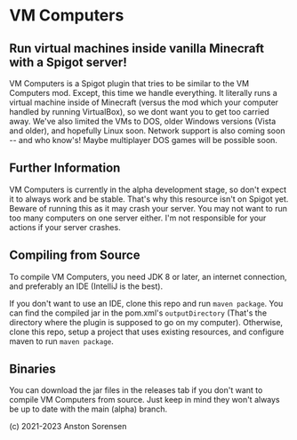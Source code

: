 VM Computers
==========
Run virtual machines inside vanilla Minecraft with a Spigot server!
--------------------------------------------------

VM Computers is a Spigot plugin that tries to be similar to the VM Computers mod.  Except, this time we handle everything. It literally runs a virtual machine inside of Minecraft (versus the mod which your computer handled by running VirtualBox), so we dont want you to get too carried away. We've also limited the VMs to DOS, older Windows versions (Vista and older), and hopefully Linux soon. Network support is also coming soon -- and who know's! Maybe multiplayer DOS games will be possible soon.

Further Information
-----------
VM Computers is currently in the alpha development stage, so don't expect it to always work and be stable. That's why this resource isn't on Spigot yet. Beware of running this as it may crash your server. You may not want to run too many computers on one server either. I'm not responsible for your actions if your server crashes.

Compiling from Source
------
To compile VM Computers, you need JDK 8 or later, an internet connection, and preferably an IDE (IntelliJ is the best).

If you don't want to use an IDE, clone this repo and run `maven package`. You can find the compiled jar in the
pom.xml's `outputDirectory` (That's the directory where the plugin is supposed to go on my computer). Otherwise, clone this repo, setup
a project that uses existing resources, and configure maven to run `maven package`.

Binaries
------
You can download the jar files in the releases tab if you don't want to compile VM  Computers from source. Just keep in mind they won't always be up to date with the main (alpha) branch.

(c) 2021-2023 Anston Sorensen
